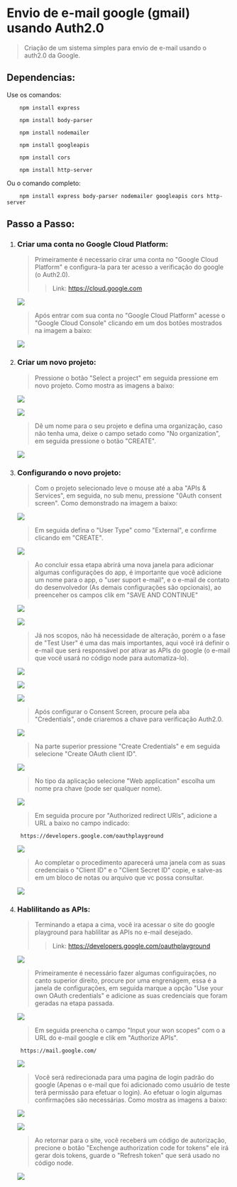 # Envio de e-mail google (gmail) usando Auth2.0

> Criação de um sistema simples para envio de 
> e-mail usando o auth2.0 da Google.

## Dependencias:

Use os comandos:

        npm install express
>
        npm install body-parser
>
        npm install nodemailer
>
        npm install googleapis
>
        npm install cors
>
        npm install http-server

Ou o comando completo:

        npm install express body-parser nodemailer googleapis cors http-server

## Passo a Passo:

1. ### Criar uma conta no Google Cloud Platform:

    >Primeiramente é necessario cirar uma conta no "Google Cloud Platform" e configura-la para ter acesso a verificação do google (o Auth2.0). 
    >> Link: https://cloud.google.com

    <img src="https://github.com/WindiestPick/send-gmail-auth2/blob/master/assets/img/GoogleCloudLogin1.png"></img>

    >Após entrar com sua conta no "Google Cloud Platform" acesse o "Google Cloud Console" clicando em um dos botões mostrados na imagem a baixo:

    <img src="https://github.com/WindiestPick/send-gmail-auth2/blob/master/assets/img/GoogleCloudConsole.png"></img>

2. ### Criar um novo projeto:
    
    > Pressione o botão "Select a project" em seguida pressione em novo projeto. Como mostra as imagens a baixo:

    <img src="https://github.com/WindiestPick/send-gmail-auth2/blob/master/assets/img/GoogleCloudProject1.png"></img>

    <img src="https://github.com/WindiestPick/send-gmail-auth2/blob/master/assets/img/GoogleCloudProject2.png"></img>

    > Dê um nome para o seu projeto e defina uma organização, caso não tenha uma, deixe o campo setado como "No organization", em seguida pressione o botão "CREATE".

    <img src="https://github.com/WindiestPick/send-gmail-auth2/blob/master/assets/img/GoogleCloudProject3.png"></img>

3. ### Configurando o novo projeto:

    > Com o projeto selecionado leve o mouse até a aba "APIs & Services", em seguida, no sub menu, pressione "0Auth consent screen". Como demonstrado na imagem a baixo:

    <img src="https://github.com/WindiestPick/send-gmail-auth2/blob/master/assets/img/GoogleCloudConfig1.png"></img>

    > Em seguida defina o "User Type" como "External", e confirme clicando em "CREATE".

    <img src="https://github.com/WindiestPick/send-gmail-auth2/blob/master/assets/img/GoogleCloudConfig2.png"></img>

    > Ao concluir essa etapa abrirá uma nova janela para adicionar algumas configurações do app, é importante que você adicione um nome para o app, o "user suport e-mail", e o e-mail de contato do desenvolvedor (As demais configurações são opcionais), ao preenceher os campos clik em "SAVE AND CONTINUE"

    <img src="https://github.com/WindiestPick/send-gmail-auth2/blob/master/assets/img/GoogleCloudConfig3.png"></img>

    <img src="https://github.com/WindiestPick/send-gmail-auth2/blob/master/assets/img/GoogleCloudConfig4.png"></img>

    > Já nos scopos, não há necessidade de alteração, porém o a fase de "Test User" é uma das mais importantes, aqui você irá definir o e-mail que será responsável por ativar as APIs do google (o e-mail que você usará no código node para automatiza-lo).

    <img src="https://github.com/WindiestPick/send-gmail-auth2/blob/master/assets/img/GoogleCloudConfig5.png"></img>

    <img src="https://github.com/WindiestPick/send-gmail-auth2/blob/master/assets/img/GoogleCloudConfig6.png"></img>

    <img src="https://github.com/WindiestPick/send-gmail-auth2/blob/master/assets/img/GoogleCloudConfig7.png"></img>

    > Após configurar o Consent Screen, procure pela aba "Credentials", onde criaremos a chave para verificação Auth2.0.
    
    <img src="https://github.com/WindiestPick/send-gmail-auth2/blob/master/assets/img/GoogleCloudConfig8.png"></img>
    
    > Na parte superior pressione "Create Credentials" e em seguida selecione "Create OAuth client ID".

    <img src="https://github.com/WindiestPick/send-gmail-auth2/blob/master/assets/img/GoogleCloudConfig9.png"></img>

    > No tipo da aplicação selecione "Web application" escolha um nome pra chave (pode ser qualquer nome).

    <img src="https://github.com/WindiestPick/send-gmail-auth2/blob/master/assets/img/GoogleCloudConfig10.png"></img>
    
    > Em seguida procure por "Authorized redirect URIs", adicione a URL a baixo no campo indicado:

        https://developers.google.com/oauthplayground

    <img src="https://github.com/WindiestPick/send-gmail-auth2/blob/master/assets/img/GoogleCloudConfig11.png"></img>

    > Ao completar o procedimento aparecerá uma janela com as suas credenciais o "Client ID" e o "Client Secret ID" copie, e salve-as em um bloco de notas ou arquivo que vc possa consultar.

    <img src="https://github.com/WindiestPick/send-gmail-auth2/blob/master/assets/img/GoogleCloudConfig12.png"></img>

4. ### Hablilitando as APIs:

    > Terminando a etapa a cima, você ira acessar o site do google playground para hablilitar as APIs no e-mail desejado.
    >> Link:  https://developers.google.com/oauthplayground

    <img src="https://github.com/WindiestPick/send-gmail-auth2/blob/master/assets/img/GoogleDevelopers1.png"></img>

    > Primeiramente é necessário fazer algumas configuirações, no canto superior direito, procure por uma engrenágem, essa é a janela de configurações, em seguida marque a opção "Use your own OAuth credentials" e adicione as suas credenciais que foram geradas na etapa passada.

    <img src="https://github.com/WindiestPick/send-gmail-auth2/blob/master/assets/img/GoogleDevelopers2.png"></img>

    > Em seguida preencha o campo "Input your won scopes" com o a URL do e-mail google e clik em "Authorize APIs".
                
        https://mail.google.com/

    <img src="https://github.com/WindiestPick/send-gmail-auth2/blob/master/assets/img/GoogleDevelopers3.png"></img>

    > Você será redirecionada para uma pagina de login padrão do google (Apenas o e-mail que foi adicionado como usuário de teste terá permissão para efetuar o login). Ao efetuar o login algumas confirmações são necessárias. Como mostra as imagens a baixo: 

    <img src="https://github.com/WindiestPick/send-gmail-auth2/blob/master/assets/img/GoogleDevelopers4.png"></img>

    <img src="https://github.com/WindiestPick/send-gmail-auth2/blob/master/assets/img/GoogleDevelopers5.png"></img>

    > Ao retornar para o site, você receberá um código de autorização, precione o botão "Exchenge authorization code for tokens" ele irá gerar dois tokens, guarde o "Refresh token" que será usado no código node.

    <img src="https://github.com/WindiestPick/send-gmail-auth2/blob/master/assets/img/GoogleDevelopers6.png"></img>